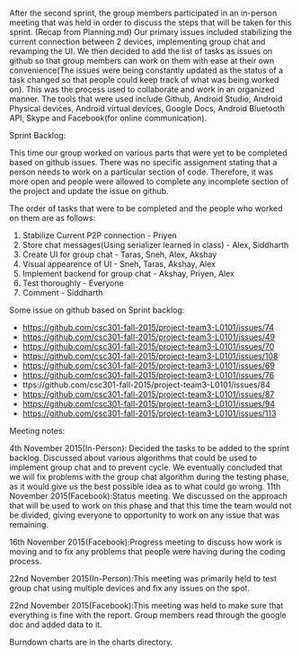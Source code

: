 After the second sprint, the group members participated in an in-person meeting that was held in order to discuss the steps that will be taken for this sprint. (Recap from Planning.md) Our primary issues included stabilizing the current connection between 2 devices, implementing group chat and revamping the UI. We then decided to add the list of tasks as issues on github so that group members can work on them with ease at their own convenience(The issues were being constantly updated as the status of a task changed so that people could keep track of what was being worked on). This was the process used to collaborate and work in an organized manner. The tools that were used include Github, Android Studio, Android Physical devices, Android virtual devices, Google Docs, Android Bluetooth API, Skype and Facebook(for online communication). 


Sprint Backlog:

This time our group worked on various parts that were yet to be completed based on github issues. There was no specific assignment stating that a person needs to work on a particular section of code. Therefore, it was more open and people were allowed to complete any incomplete section of the project and update the issue on github.

The order of tasks that were to be completed and the people who worked on them are as follows: 
1. Stabilize Current P2P connection - Priyen
2. Store chat messages(Using serializer learned in class) - Alex, Siddharth
3. Create UI for group chat - Taras, Sneh, Alex, Akshay
4. Visual appearence of UI - Sneh, Taras, Akshay, Alex
5. Implement backend for group chat - Akshay, Priyen, Alex
6. Test thoroughly - Everyone
7. Comment - Siddharth

Some issue on github based on Sprint backlog:

* https://github.com/csc301-fall-2015/project-team3-L0101/issues/74 
* https://github.com/csc301-fall-2015/project-team3-L0101/issues/49 
* https://github.com/csc301-fall-2015/project-team3-L0101/issues/70 
* https://github.com/csc301-fall-2015/project-team3-L0101/issues/108 
* https://github.com/csc301-fall-2015/project-team3-L0101/issues/69
* https://github.com/csc301-fall-2015/project-team3-L0101/issues/76 
* ttps://github.com/csc301-fall-2015/project-team3-L0101/issues/84 
* https://github.com/csc301-fall-2015/project-team3-L0101/issues/87 
* https://github.com/csc301-fall-2015/project-team3-L0101/issues/94 
* https://github.com/csc301-fall-2015/project-team3-L0101/issues/113 


Meeting notes:

4th November 2015(In-Person): Decided the tasks to be added to the sprint backlog. Discussed about various algorithms that could be used to implement group chat and to prevent cycle. We eventually concluded that we will fix problems with the group chat algorithm during the testing phase, as it would give us the best possible idea as to what could go wrong.
11th November 2015(Facebook):Status meeting. We discussed on the approach that will be used to work on this phase and that this time the team would not be divided, giving everyone to opportunity to work on any issue that was remaining.  

16th November 2015(Facebook):Progress meeting to discuss how work is moving and to fix any problems that people were having during the coding process.

22nd November 2015(In-Person):This meeting was primarily held to test group chat using multiple devices and fix any issues on the spot.

22nd November 2015(Facebook):This meeting was held to make sure that everything is fine with the report. Group members read through the google doc and added data to it.

Burndown charts are in the charts directory.
